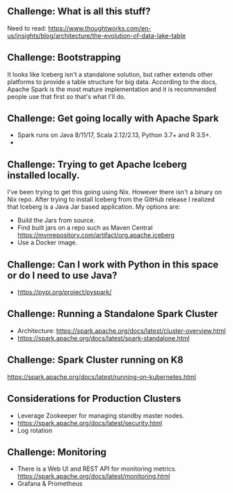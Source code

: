 ## Challenge: What is all this stuff?
Need to read: https://www.thoughtworks.com/en-us/insights/blog/architecture/the-evolution-of-data-lake-table

## Challenge: Bootstrapping
It looks like Iceberg isn't a standalone solution, but rather extends other 
platforms to provide a table structure for big data.
According to the docs, Apache Spark is the most mature implementation and
it is recommended people use that first so that's what I'll do.

## Challenge: Get going locally with Apache Spark
- Spark runs on Java 8/11/17, Scala 2.12/2.13, Python 3.7+ and R 3.5+.
- 

## Challenge: Trying to get Apache Iceberg installed locally.
I've been trying to get this going using Nix. However there isn't 
a binary on Nix repo.
After trying to install Iceberg from the GitHub release I realized that
Iceberg is a Java Jar based application. My options are:
- Build the Jars from source.
- Find built jars on a repo such as Maven Central
  https://mvnrepository.com/artifact/org.apache.iceberg
- Use a Docker image.

## Challenge: Can I work with Python in this space or do I need to use Java?
- https://pypi.org/project/pyspark/

## Challenge: Running a Standalone Spark Cluster
- Architecture: https://spark.apache.org/docs/latest/cluster-overview.html
- https://spark.apache.org/docs/latest/spark-standalone.html

## Challenge: Spark Cluster running on K8
https://spark.apache.org/docs/latest/running-on-kubernetes.html

## Considerations for Production Clusters
- Leverage Zookeeper for managing standby master nodes.
- https://spark.apache.org/docs/latest/security.html
- Log rotation


## Challenge: Monitoring
- There is a Web UI and REST API for monitoring metrics.
  https://spark.apache.org/docs/latest/monitoring.html
- Grafana & Prometheus
